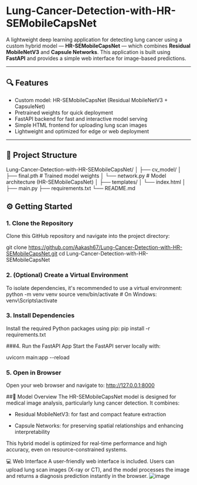 # Lung-Cancer-Detection-with-HR-SEMobileCapsNet

A lightweight deep learning application for detecting lung cancer using a custom hybrid model — **HR-SEMobileCapsNet** — which combines **Residual MobileNetV3** and **Capsule Networks**. This application is built using **FastAPI** and provides a simple web interface for image-based predictions.

---

## 🔍 Features

- Custom model: HR-SEMobileCapsNet (Residual MobileNetV3 + CapsuleNet)
- Pretrained weights for quick deployment
- FastAPI backend for fast and interactive model serving
- Simple HTML frontend for uploading lung scan images
- Lightweight and optimized for edge or web deployment

---

## 📁 Project Structure

Lung-Cancer-Detection-with-HR-SEMobileCapsNet/
│
├── cv_model/
│ ├── final.pth # Trained model weights
│ └── network.py # Model architecture (HR-SEMobileCapsNet)
│
├── templates/
│ └── index.html 
│
├── main.py 
├── requirements.txt 
└── README.md 

## ⚙️ Getting Started

### 1. Clone the Repository
Clone this GitHub repository and navigate into the project directory:

git clone https://github.com/Aakash67/Lung-Cancer-Detection-with-HR-SEMobileCapsNet.git
cd Lung-Cancer-Detection-with-HR-SEMobileCapsNet

### 2. (Optional) Create a Virtual Environment
To isolate dependencies, it's recommended to use a virtual environment:
python -m venv venv
source venv/bin/activate  # On Windows: venv\Scripts\activate

### 3. Install Dependencies
Install the required Python packages using pip:
pip install -r requirements.txt

###4. Run the FastAPI App
Start the FastAPI server locally with:

uvicorn main:app --reload

### 5. Open in Browser
Open your web browser and navigate to: http://127.0.0.1:8000

##🧠 Model Overview
The HR-SEMobileCapsNet model is designed for medical image analysis, particularly lung cancer detection. It combines:

- Residual MobileNetV3: for fast and compact feature extraction

- Capsule Networks: for preserving spatial relationships and enhancing interpretability

This hybrid model is optimized for real-time performance and high accuracy, even on resource-constrained systems.

💻 Web Interface
A user-friendly web interface is included. Users can upload lung scan images (X-ray or CT), and the model processes the image and returns a diagnosis prediction instantly in the browser.
![image](https://github.com/user-attachments/assets/50627a2f-295b-4050-971a-f68b0f2ab72d)




